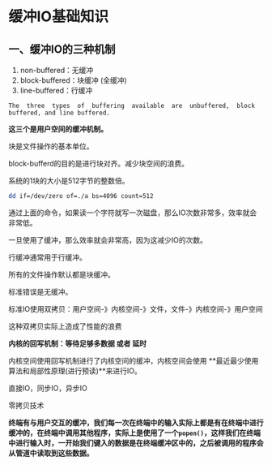 # 缓冲IO基础知识

## 一、缓冲IO的三种机制

1. non-buffered：无缓冲
2. block-buffered：块缓冲 (全缓冲)
3. line-buffered：行缓冲

```
The  three  types  of  buffering  available  are  unbuffered,  block
buffered, and line buffered.
```

**这三个是用户空间的缓冲机制。**

块是文件操作的基本单位。

block-bufferd的目的是进行块对齐。减少块空间的浪费。

系统的1块的大小是512字节的整数倍。

```bash
dd if=/dev/zero of=./a bs=4096 count=512
```

通过上面的命令，如果读一个字符就写一次磁盘，那么IO次数非常多，效率就会非常低。

一旦使用了缓冲，那么效率就会非常高，因为这减少IO的次数。

行缓冲通常用于行缓冲。

所有的文件操作默认都是块缓冲。

标准错误是无缓冲。



标准IO使用双拷贝：用户空间-》内核空间-》文件，文件-》内核空间-》用户空间

这种双拷贝实际上造成了性能的浪费

**内核的回写机制：等待足够多数据     或者    延时**

内核空间使用回写机制进行了内核空间的缓冲，内核空间会使用 **最近最少使用算法和局部性原理(进行预读)**来进行IO。



直接IO，同步IO，异步IO

零拷贝技术

**终端有与用户交互的缓冲，我们每一次在终端中的输入实际上都是有在终端中进行缓冲的，在终端中调用其他程序，实际上是使用了一个`popen()`，这样我们在终端中进行输入时，一开始我们键入的数据是在终端缓冲区中的，之后被调用的程序会从管道中读取到这些数据。**

